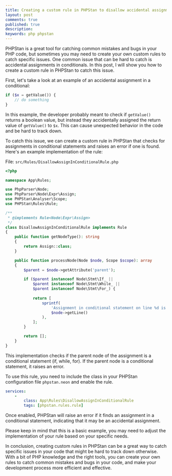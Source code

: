 ```yaml
---
title: Creating a custom rule in PHPStan to disallow accidental assignments in conditionals
layout: post
comments: true
published: true
description:
keywords: php phpstan
---
```


PHPStan is a great tool for catching common mistakes and bugs in your PHP code, 
but sometimes you may need to create your own custom rules to catch specific issues. 
One common issue that can be hard to catch is accidental assignments in conditionals. 
In this post, I will show you how to create a custom rule in PHPStan to catch this issue.

First, let's take a look at an example of an accidental assignment in a conditional:

```php
if ($x = getValue()) {
    // do something
}
```

In this example, the developer probably meant to check if `getValue()` returns 
a boolean value, but instead they accidentally assigned the return value 
of `getValue()` to `$x`. This can cause unexpected behavior in the code 
and be hard to track down.

To catch this issue, we can create a custom rule in PHPStan that 
checks for assignments in conditional statements and raises an 
error if one is found. Here's an example implementation of the rule:

File: `src/Rules/DisallowAssignInConditionalRule.php`

```php
<?php

namespace App\Rules;

use PhpParser\Node;
use PhpParser\Node\Expr\Assign;
use PHPStan\Analyser\Scope;
use PHPStan\Rules\Rule;

/**
 * @implements Rule<Node\Expr\Assign>
 */
class DisallowAssignInConditionalRule implements Rule
{
    public function getNodeType(): string
    {
        return Assign::class;
    }

    public function processNode(Node $node, Scope $scope): array
    {
        $parent = $node->getAttribute('parent');

        if ($parent instanceof Node\Stmt\If_ ||
            $parent instanceof Node\Stmt\While_ ||
            $parent instanceof Node\Stmt\For_) {
            
            return [
                sprintf(
                    'Assignment in conditional statement on line %d is not allowed.',
                    $node->getLine()
                ),
            ];
        }

        return [];
    }
}
```

This implementation checks if the parent node of the assignment 
is a conditional statement (if, while, for). If the parent node 
is a conditional statement, it raises an error.

To use this rule, you need to include the class in your 
PHPStan configuration file `phpstan.neon` and enable the rule. 

```yaml
services:
    - 
        class: App\Rules\DisallowAssignInConditionalRule
        tags: [phpstan.rules.rule]
```

Once enabled, PHPStan will raise an error if it finds 
an assignment in a conditional statement, 
indicating that it may be an accidental assignment.

Please keep in mind that this is a basic example, 
you may need to adjust the implementation of your 
rule based on your specific needs.

In conclusion, creating custom rules in PHPStan can be a great way 
to catch specific issues in your code that might be hard to track down otherwise. 
With a bit of PHP knowledge and the right tools, 
you can create your own rules to catch common mistakes 
and bugs in your code, and make your development 
process more efficient and effective.
